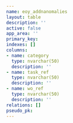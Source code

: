 ```yaml
---
name: eoy_addnanomalies
layout: table
description: ''
active: false
app_area: ''
primary_key: 
indexes: []
columns:
- name: category
  type: nvarchar(50)
  description: ''
- name: task_ref
  type: nvarchar(50)
  description: ''
- name: wo_ref
  type: nvarchar(50)
  description: ''
relations: []
pseudo_pk: 
---
```


